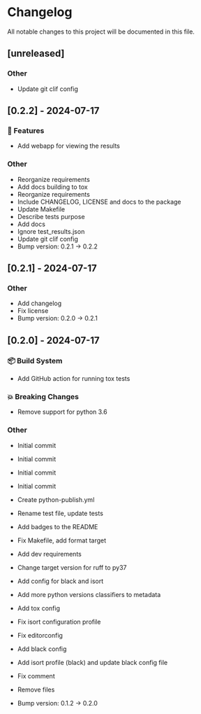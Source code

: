 # Changelog

All notable changes to this project will be documented in this file.

## [unreleased]

### Other

- Update git clif config

## [0.2.2] - 2024-07-17

### 🚀 Features

- Add webapp for viewing the results

### Other

- Reorganize requirements
- Add docs building to tox
- Reorganize requirements
- Include CHANGELOG, LICENSE and docs to the package
- Update Makefile
- Describe tests purpose
- Add docs
- Ignore test_results.json
- Update git clif config
- Bump version: 0.2.1 → 0.2.2


## [0.2.1] - 2024-07-17

### Other

- Add changelog
- Fix license
- Bump version: 0.2.0 → 0.2.1


## [0.2.0] - 2024-07-17

### 📦 Build System

- Add GitHub action for running tox tests

### 💥 Breaking Changes

- Remove support for python 3.6

### Other

- Initial commit

- Initial commit

- Initial commit

- Initial commit

- Create python-publish.yml
- Rename test file, update tests
- Add badges to the README
- Fix Makefile, add format target
- Add dev requirements
- Change target version for ruff to py37
- Add config for black and isort
- Add more python versions classifiers to metadata
- Add tox config
- Fix isort configuration profile
- Fix editorconfig
- Add black config
- Add isort profile (black) and update black config file
- Fix comment
- Remove files
- Bump version: 0.1.2 → 0.2.0


<!-- generated by git-cliff -->
